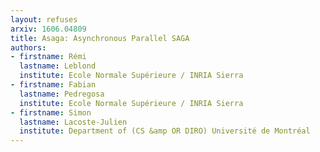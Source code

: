 ```yaml
---
layout: refuses
arxiv: 1606.04809
title: Asaga: Asynchronous Parallel SAGA
authors:
- firstname: Rémi
  lastname: Leblond
  institute: Ecole Normale Supérieure / INRIA Sierra
- firstname: Fabian
  lastname: Pedregosa
  institute: Ecole Normale Supérieure / INRIA Sierra
- firstname: Simon
  lastname: Lacoste-Julien
  institute: Department of (CS &amp OR DIRO) Université de Montréal
---
```

